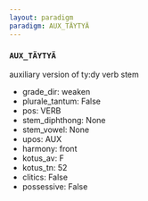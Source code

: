 ```yaml
---
layout: paradigm
paradigm: AUX_TÄYTYÄ
---
```

### ` AUX_TÄYTYÄ `

auxiliary version of ty:dy verb stem
* grade_dir: weaken
* plurale_tantum: False
* pos: VERB
* stem_diphthong: None
* stem_vowel: None
* upos: AUX
* harmony: front
* kotus_av: F
* kotus_tn: 52
* clitics: False
* possessive: False
